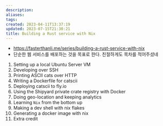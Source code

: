 ```yaml
---
description:
aliases: 
tags: 
created: 2023-04-11T13:37:19
updated: 2023-07-15T21:30:21
title: Building a Rust service with Nix
---
```

- https://fasterthanli.me/series/building-a-rust-service-with-nix
- 단순한 웹 서비스를 배포하는 것을 목표로 한다. 친절하게도 목차를 적어주셨네
1. Setting up a local Ubuntu Server VM
2. Developing over SSH
3. Printing ASCII cats over HTTP
4. Writing a Dockerfile for catscii
5. Deploying catscii to fly.io
6. Using the Shipyard private crate registry with Docker
7. Doing geo-location and keeping analytics
8. Learning `Nix` from the bottom up
9. Making a dev shell with nix flakes
10. Generating a docker image with nix
11. Extra credit
